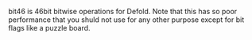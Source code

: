 bit46 is 46bit bitwise operations for Defold.
Note that this has so poor performance that you shuld not use for any other purpose except for bit flags like a puzzle board.
